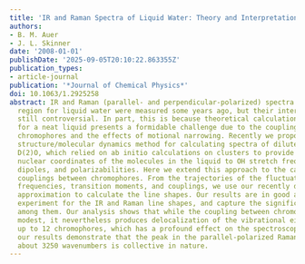 ```yaml
---
title: 'IR and Raman Spectra of Liquid Water: Theory and Interpretation'
authors:
- B. M. Auer
- J. L. Skinner
date: '2008-01-01'
publishDate: '2025-09-05T20:10:22.863355Z'
publication_types:
- article-journal
publication: '*Journal of Chemical Physics*'
doi: 10.1063/1.2925258
abstract: IR and Raman (parallel- and perpendicular-polarized) spectra in the OH stretch
  region for liquid water were measured some years ago, but their interpretation is
  still controversial. In part, this is because theoretical calculation of such spectra
  for a neat liquid presents a formidable challenge due to the coupling between vibrational
  chromophores and the effects of motional narrowing. Recently we proposed an electronic
  structure/molecular dynamics method for calculating spectra of dilute HOD in liquid
  D(2)O, which relied on ab initio calculations on clusters to provide a map from
  nuclear coordinates of the molecules in the liquid to OH stretch frequencies, transition
  dipoles, and polarizabilities. Here we extend this approach to the calculation of
  couplings between chromophores. From the trajectories of the fluctuating local-mode
  frequencies, transition moments, and couplings, we use our recently developed time-averaging
  approximation to calculate the line shapes. Our results are in good agreement with
  experiment for the IR and Raman line shapes, and capture the significant differences
  among them. Our analysis shows that while the coupling between chromophores is relatively
  modest, it nevertheless produces delocalization of the vibrational eigenstates over
  up to 12 chromophores, which has a profound effect on the spectroscopy. In particular,
  our results demonstrate that the peak in the parallel-polarized Raman spectrum at
  about 3250 wavenumbers is collective in nature.
---
```

